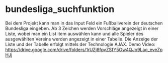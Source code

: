 # bundesliga_suchfunktion
Bei dem Projekt kann man in das Input Feld ein Fußballverein der deutschen Bundesliga eingeben. Ab 3 Zeichen werden Vorschläge angezeigt in einer Liste, wobei man ein List item auswählen kann und alle Spieler des ausgewählten Vereins werden angezeigt in einer Tabelle. Die Anzeige der Liste und der Tabelle erfolgt mittels der Technologie AJAX.
Demo Video: https://drive.google.com/drive/folders/1rUZj8fpvZSfY5Ow4QJo9Laq_eveZpHJj
